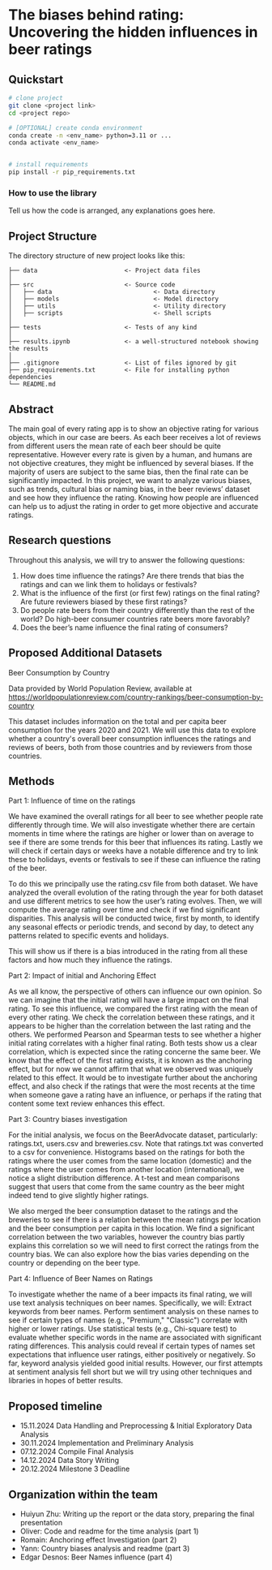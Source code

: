 # The biases behind rating: Uncovering the hidden influences in beer ratings

## Quickstart

```bash
# clone project
git clone <project link>
cd <project repo>

# [OPTIONAL] create conda environment
conda create -n <env_name> python=3.11 or ...
conda activate <env_name>


# install requirements
pip install -r pip_requirements.txt
```


### How to use the library
Tell us how the code is arranged, any explanations goes here.


## Project Structure

The directory structure of new project looks like this:

```
├── data                        <- Project data files
│
├── src                         <- Source code
│   ├── data                            <- Data directory
│   ├── models                          <- Model directory
│   ├── utils                           <- Utility directory
│   ├── scripts                         <- Shell scripts
│
├── tests                       <- Tests of any kind
│
├── results.ipynb               <- a well-structured notebook showing the results
│
├── .gitignore                  <- List of files ignored by git
├── pip_requirements.txt        <- File for installing python dependencies
└── README.md
```

## Abstract

The main goal of every rating app is to show an objective rating for various objects, which in our case are beers. As each beer receives a lot of reviews from different users the mean rate of each beer should be quite representative. However every rate is given by a human, and humans are not objective creatures, they might be influenced by several biases. If the majority of users are subject to the same bias, then the final rate can be significantly impacted. In this project, we want to analyze various biases, such as trends, cultural bias or naming bias, in the beer reviews’ dataset and see how they influence the rating. Knowing how people are influenced can help us to adjust the rating in order to get more objective and accurate ratings.

## Research questions

Throughout this analysis, we will try to answer the following questions:

1. How does time influence the ratings? Are there trends that bias the ratings and can we link them to holidays or festivals?
2. What is the influence of the first (or first few) ratings on the final rating? Are future reviewers biased by these first ratings?
3. Do people rate beers from their country differently than the rest of the world? Do high-beer consumer countries rate beers more favorably?
4. Does the beer’s name influence the final rating of consumers?

## Proposed Additional Datasets

Beer Consumption by Country

Data provided by World Population Review, available at https://worldpopulationreview.com/country-rankings/beer-consumption-by-country

This dataset includes information on the total and per capita beer consumption for the years 2020 and 2021.
We will use this data to explore whether a country's overall beer consumption influences the ratings and reviews of beers, both from those countries and by reviewers from those countries.


## Methods

Part 1: Influence of time on the ratings

We have examined the overall ratings for all beer to see whether people rate differently through time. We will also investigate whether there are certain moments in time where the ratings are higher or lower than on average to see if there are some trends for this beer that influences its rating. Lastly we will check if certain days or weeks have a notable difference and try to link these to holidays, events or festivals to see if these can influence the rating of the beer.

To do this we principally use the rating.csv file from both dataset. We have analyzed the overall evolution of the rating through the year for both dataset and use different metrics to see how the user’s rating evolves. Then, we will compute the average rating over time and check if we find significant disparities. This analysis will be conducted twice, first by month, to identify any seasonal effects or periodic trends, and second by day, to detect any patterns related to specific events and holidays. 

This will show us if there is a bias introduced in the rating from all these factors and how much they influence the ratings.

Part 2: Impact of initial and Anchoring Effect 

As we all know, the perspective of others can influence our own opinion. So we can imagine that the initial rating will have a large impact on the final rating.
To see this influence, we compared the first rating with the mean of every other rating. We check the correlation between these ratings, and it appears to be higher than the correlation between the last rating and the others.
We performed Pearson and Spearman tests to see whether a higher initial rating correlates with a higher final rating. Both tests show us a clear correlation, which is expected since the rating concerne the same beer. We know that the effect of the first rating exists, it is known as  the anchoring effect, but for now we cannot affirm that what we observed was uniquely related to this effect. 
It would be to investigate further about the anchoring effect, and also check if the ratings that were the most recents at the time when someone gave a rating have an influence, or perhaps if the rating that content some text review enhances this effect.

Part 3: Country biases investigation

For the initial analysis, we focus on the BeerAdvocate dataset, particularly: ratings.txt, users.csv and breweries.csv. Note that ratings.txt was converted to a csv for convenience. 
Histograms based on the ratings for both the ratings where the user comes from the same location (domestic) and the ratings where the user comes from another location (international), we notice a slight distribution difference. A t-test and mean comparisons suggest that users that come from the same country as the beer might indeed tend to give slightly higher ratings.

We also merged the beer consumption dataset to the ratings and the breweries to see if there is a relation between the mean ratings per location and the beer consumption per capita in this location. We find a significant correlation between the two variables, however the country bias partly explains this correlation so we will need to first correct the ratings from the country bias. We can also explore how the bias varies depending on the country or depending on the beer type.

Part 4: Influence of Beer Names on Ratings

To investigate whether the name of a beer impacts its final rating, we will use text analysis techniques on beer names. Specifically, we will: Extract keywords from beer names. Perform sentiment analysis on these names to see if certain types of names (e.g., "Premium," "Classic") correlate with higher or lower ratings. Use statistical tests (e.g., Chi-square test) to evaluate whether specific words in the name are associated with significant rating differences. This analysis could reveal if certain types of names set expectations that influence user ratings, either positively or negatively. So far, keyword analysis yielded good initial results. However, our first attempts at sentiment analysis fell short but we will try using other techniques and libraries in hopes of better results.



## Proposed timeline

- 15.11.2024 Data Handling and Preprocessing & Initial Exploratory Data Analysis
- 30.11.2024 Implementation and Preliminary Analysis
- 07.12.2024 Compile Final Analysis
- 14.12.2024 Data Story Writing
- 20.12.2024 Milestone 3 Deadline


## Organization within the team

- Huiyun Zhu: Writing up the report or the data story, preparing the final presentation
- Oliver: Code and readme for the time analysis (part 1)
- Romain: Anchoring effect Investigation (part 2)
- Yann: Country biases analysis and readme (part 3)
- Edgar Desnos: Beer Names influence (part 4)